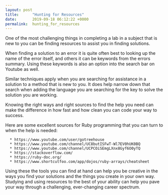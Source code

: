 ```yaml
---
layout: post
title:      "Hunting for Resources"
date:       2019-09-18 06:12:22 +0000
permalink:  hunting_for_resources
---
```


One of the most challenging things in completing a lab in a subject that is new to you can be finding resources to assist you in finding solutions.

When finding a solution to an error it is quite often best to looking up the name of the error itself, and others it can be keywords from the errors summary. Using these keywords is also an option into the search bar on Youtube as well.

Similar techniques apply when you are searching for assistance in a solution to a method that is new to you. It does help narrow down that search when adding the language you are searching for the key to solve the solution you are working.

Knowing the right ways and right sources to find the help you need can make the difference in how fast and how clean you can code your way to success.

Here are some excellent sources for Ruby programming that you can turn to when the help is needed:

      * https://www.youtube.com/user/gotreehouse
      * https://www.youtube.com/channel/UC8butISFwT-Wl7EV0hUK0BQ
      * https://www.youtube.com/channel/UCPCOiSEmgLXnx8Gyf6O0yTQ
      * https://stackoverflow.com/
      * https://ruby-doc.org/
      * https://www.shortcutfoo.com/app/dojos/ruby-arrays/cheatsheet

Using these the tools you can find at hand can help you be creative in the ways you find your solutions and the things you create in your own way. Studying and using resources to the best of your ability can help you pave your way through a challenging, ever-changing career spectrum.



